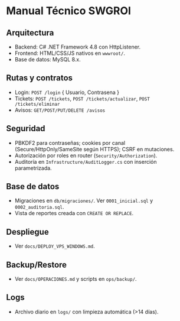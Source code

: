 # Manual Técnico SWGROI

## Arquitectura
- Backend: C# .NET Framework 4.8 con HttpListener.
- Frontend: HTML/CSS/JS nativos en `wwwroot/`.
- Base de datos: MySQL 8.x.

## Rutas y contratos
- Login: `POST /login` { Usuario, Contrasena }
- Tickets: `POST /tickets`, `POST /tickets/actualizar`, `POST /tickets/eliminar`
- Avisos: `GET/POST/PUT/DELETE /avisos`

## Seguridad
- PBKDF2 para contraseñas; cookies por canal (Secure/HttpOnly/SameSite según HTTPS); CSRF en mutaciones.
- Autorización por roles en router (`Security/Authorization`).
- Auditoría en `Infrastructure/AuditLogger.cs` con inserción parametrizada.

## Base de datos
- Migraciones en `db/migraciones/`. Ver `0001_inicial.sql` y `0002_auditoria.sql`.
- Vista de reportes creada con `CREATE OR REPLACE`.

## Despliegue
- Ver `docs/DEPLOY_VPS_WINDOWS.md`.

## Backup/Restore
- Ver `docs/OPERACIONES.md` y scripts en `ops/backup/`.

## Logs
- Archivo diario en `logs/` con limpieza automática (>14 días).

